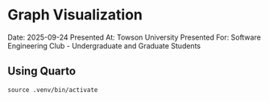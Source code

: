 # Graph Visualization

Date: 2025-09-24
Presented At: Towson University
Presented For: Software Engineering Club - Undergraduate and Graduate Students

## Using Quarto

```
source .venv/bin/activate
```
